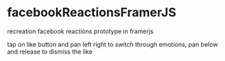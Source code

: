 # facebookReactionsFramerJS
recreation facebook reactions prototype in framerjs


tap on like button and pan left right to switch through emotions, pan below and release to dismiss the like

